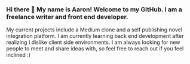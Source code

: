 ### Hi there 👋 My name is Aaron! Welcome to my GitHub. I am a freelance writer and front end developer. 
My current projects include a Medium clone and a self publishing novel integration platform.
I am currently learning back end development after realizing I dislike client side environments.
I am always looking for new people to meet and share ideas with, so feel free to reach out if you feel inclined :) 





<!--
**frequencycodes/frequencycodes** is a ✨ _special_ ✨ repository because its `README.md` (this file) appears on your GitHub profile.

Here are some ideas to get you started:

- 🔭 I’m currently working on ...
- 🌱 I’m currently learning ...
- 👯 I’m looking to collaborate on ...
- 🤔 I’m looking for help with ...
- 💬 Ask me about ...
- 📫 How to reach me: ...
- 😄 Pronouns: ...
- ⚡ Fun fact: ...
-->
